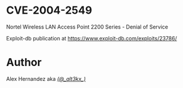 # CVE-2004-2549
Nortel Wireless LAN Access Point 2200 Series - Denial of Service

Exploit-db publication at https://www.exploit-db.com/exploits/23786/

# Author
Alex Hernandez aka <em><a href="https://twitter.com/_alt3kx_" rel="nofollow">(@\_alt3kx\_)</a></em>
